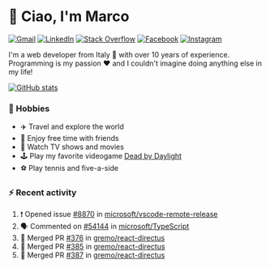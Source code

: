 # 👋 Ciao, I'm Marco

[![Gmail](https://img.shields.io/badge/Gmail-%23BB001B?style=flat-square&logo=gmail&logoColor=white)](mailto:gremo1982@gmail.com)
[![LinkedIn](https://img.shields.io/badge/LinkedIn-%230e76a8?style=flat-square&logo=linkedin)](https://www.linkedin.com/in/marco-polichetti)
[![Stack Overflow](https://img.shields.io/stackexchange/stackoverflow/r/220180?style=flat&logo=stackoverflow&label=Stack%20Overflow&color=%23F47F24)](https://stackoverflow.com/users/220180)
[![Facebook](https://img.shields.io/badge/-Facebook-%234267B2?style=flat-square&logo=facebook&logoColor=white)](https://www.facebook.com/marco.poliketti)
[![Instagram](https://img.shields.io/badge/-Instagram-%23C13584?style=flat-square&logo=instagram&logoColor=white)](https://www.instagram.com/marco.gremo)

I'm a web developer from Italy 🍕 with over 10 years of experience. Programming is my passion ❤️ and I couldn't imagine doing anything else in my life!

[![GitHub stats](https://github-readme-stats.vercel.app/api?username=gremo&show_icons=true&rank_icon=github&theme=transparent)](https://github.com/anuraghazra/github-readme-stats)

### 📅 Hobbies

- ✈️ Travel and explore the world
- 🍻 Enjoy free time with friends
- 🎥 Watch TV shows and movies
- 🕹️ Play my favorite videogame [Dead by Daylight](https://deadbydaylight.com)
- ⚽ Play tennis and five-a-side

### ⚡ Recent activity

<!--START_SECTION:activity-->
1. ❗ Opened issue [#8870](https://github.com/microsoft/vscode-remote-release/issues/8870) in [microsoft/vscode-remote-release](https://github.com/microsoft/vscode-remote-release)
2. 🗣 Commented on [#54144](https://github.com/microsoft/TypeScript/issues/54144#issuecomment-1679709636) in [microsoft/TypeScript](https://github.com/microsoft/TypeScript)
3. 🎉 Merged PR [#376](https://github.com/gremo/react-directus/pull/376) in [gremo/react-directus](https://github.com/gremo/react-directus)
4. 🎉 Merged PR [#385](https://github.com/gremo/react-directus/pull/385) in [gremo/react-directus](https://github.com/gremo/react-directus)
5. 🎉 Merged PR [#387](https://github.com/gremo/react-directus/pull/387) in [gremo/react-directus](https://github.com/gremo/react-directus)
<!--END_SECTION:activity-->
